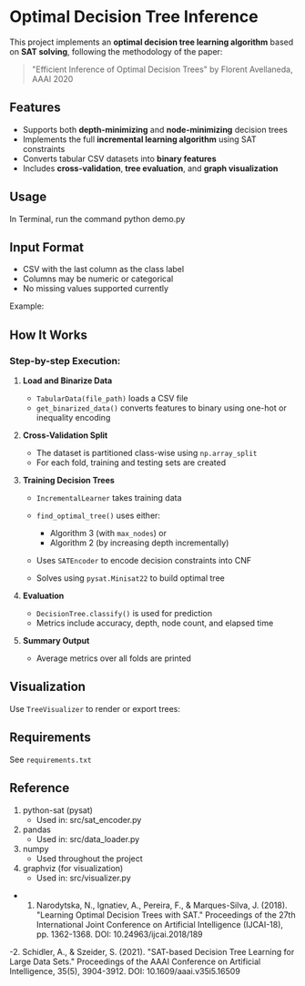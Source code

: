 # Optimal Decision Tree Inference

This project implements an **optimal decision tree learning algorithm** based on **SAT solving**, following the methodology of the paper:

> "Efficient Inference of Optimal Decision Trees" by Florent Avellaneda, AAAI 2020

## Features

* Supports both **depth-minimizing** and **node-minimizing** decision trees
* Implements the full **incremental learning algorithm** using SAT constraints
* Converts tabular CSV datasets into **binary features**
* Includes **cross-validation**, **tree evaluation**, and **graph visualization**


## Usage

In Terminal, run the command python demo.py

## Input Format

* CSV with the last column as the class label
* Columns may be numeric or categorical
* No missing values supported currently

Example:

## How It Works

### Step-by-step Execution:

1. **Load and Binarize Data**

   * `TabularData(file_path)` loads a CSV file
   * `get_binarized_data()` converts features to binary using one-hot or inequality encoding

2. **Cross-Validation Split**

   * The dataset is partitioned class-wise using `np.array_split`
   * For each fold, training and testing sets are created

3. **Training Decision Trees**

   * `IncrementalLearner` takes training data
   * `find_optimal_tree()` uses either:

     * Algorithm 3 (with `max_nodes`) or
     * Algorithm 2 (by increasing depth incrementally)
   * Uses `SATEncoder` to encode decision constraints into CNF
   * Solves using `pysat.Minisat22` to build optimal tree

4. **Evaluation**

   * `DecisionTree.classify()` is used for prediction
   * Metrics include accuracy, depth, node count, and elapsed time

5. **Summary Output**

   * Average metrics over all folds are printed

## Visualization

Use `TreeVisualizer` to render or export trees:


## Requirements

See `requirements.txt` 

## Reference
1. python-sat (pysat)
   - Used in: src/sat_encoder.py
2. pandas
   - Used in: src/data_loader.py
3. numpy
   - Used throughout the project
4. graphviz (for visualization)
   - Used in: src/visualizer.py
  
- 1. Narodytska, N., Ignatiev, A., Pereira, F., & Marques-Silva, J. (2018). 
   "Learning Optimal Decision Trees with SAT." 
   Proceedings of the 27th International Joint Conference on Artificial 
   Intelligence (IJCAI-18), pp. 1362-1368.
   DOI: 10.24963/ijcai.2018/189

-2. Schidler, A., & Szeider, S. (2021). 
   "SAT-based Decision Tree Learning for Large Data Sets." 
   Proceedings of the AAAI Conference on Artificial Intelligence, 35(5), 3904-3912.
   DOI: 10.1609/aaai.v35i5.16509
